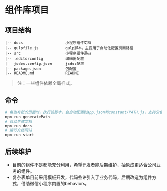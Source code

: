 # 组件库项目

## 项目结构
```
|-- docs                   小程序组件文档
|-- gulpfile.js            gulp脚本，主要用于自动化配置页面路径
|-- src                    小程序组件源码
|-- .editorconfig          编辑器配置
|-- jsdoc.config.json      jsdoc配置
|-- package.json           包配置
|-- README.md              README
```

> 注：一些组件依赖全局样式。

## 命令
```bash
# 每当有新的页面时，执行该脚本，会自动配置到app.json和constant/PATH.js，支持分包
npm run generatePath
# 自动生成文档
npm run docs
# 运行文档网站
npm run start
```

## 后续维护
- 目前的组件不是都能充分利用，希望开发者能后期维护，抽象成更适合公司业务的组件。
- 复杂表单目前采用模板开发，代码些许引入了业务代码，后期改造为组件方式，借助微信小程序内置的behaviors。
